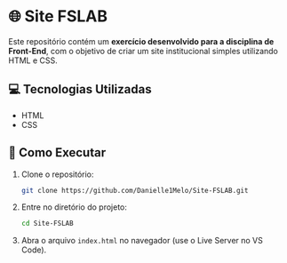 # 🌐 Site FSLAB

Este repositório contém um **exercício desenvolvido para a disciplina de Front-End**, com o objetivo de criar um site institucional simples utilizando HTML e CSS.

## 💻 Tecnologias Utilizadas
  * HTML
  * CSS

## 🚀 Como Executar

1. Clone o repositório:
   
   ```bash
   git clone https://github.com/Danielle1Melo/Site-FSLAB.git

2. Entre no diretório do projeto:
   
     ```bash
    cd Site-FSLAB

3. Abra o arquivo `index.html` no navegador (use o Live Server no VS Code).
